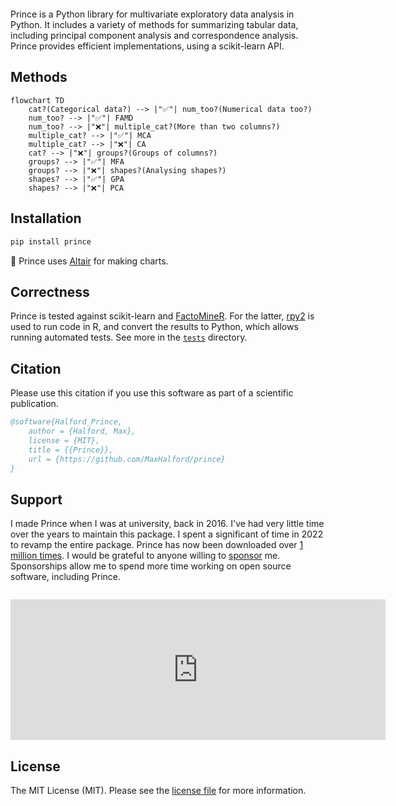 ---
---

<div style="margin-top: 2em;"></div>

Prince is a Python library for multivariate exploratory data analysis in Python. It includes a variety of methods for summarizing tabular data, including principal component analysis and correspondence analysis. Prince provides efficient implementations, using a scikit-learn API.

## Methods

```mermaid
flowchart TD
    cat?(Categorical data?) --> |"✅"| num_too?(Numerical data too?)
    num_too? --> |"✅"| FAMD
    num_too? --> |"❌"| multiple_cat?(More than two columns?)
    multiple_cat? --> |"✅"| MCA
    multiple_cat? --> |"❌"| CA
    cat? --> |"❌"| groups?(Groups of columns?)
    groups? --> |"✅"| MFA
    groups? --> |"❌"| shapes?(Analysing shapes?)
    shapes? --> |"✅"| GPA
    shapes? --> |"❌"| PCA
```

## Installation

```sh
pip install prince
```

🎨 Prince uses [Altair](https://altair-viz.github.io/) for making charts.

## Correctness

Prince is tested against scikit-learn and [FactoMineR](http://factominer.free.fr/). For the latter, [rpy2](https://rpy2.github.io/) is used to run code in R, and convert the results to Python, which allows running automated tests. See more in the [`tests`](https://github.com/MaxHalford/prince/tree/master/tests) directory.

## Citation

Please use this citation if you use this software as part of a scientific publication.

```bibtex
@software{Halford_Prince,
    author = {Halford, Max},
    license = {MIT},
    title = {{Prince}},
    url = {https://github.com/MaxHalford/prince}
}
```

## Support

I made Prince when I was at university, back in 2016. I've had very little time over the years to maintain this package. I spent a significant of time in 2022 to revamp the entire package. Prince has now been downloaded over [1 million times](https://pepy.tech/project/prince). I would be grateful to anyone willing to [sponsor](https://github.com/sponsors/MaxHalford) me. Sponsorships allow me to spend more time working on open source software, including Prince.

<div align="center" style="margin-top: 2em;">
    <iframe src="https://github.com/sponsors/MaxHalford/card" title="Sponsor MaxHalford" height="225" width="600" style="border: 0;"></iframe>
</div>

## License

The MIT License (MIT). Please see the [license file](https://github.com/MaxHalford/prince/blob/master/LICENSE) for more information.
